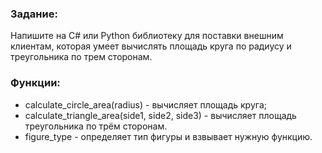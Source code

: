 ### Задание:

Напишите на C# или Python библиотеку для поставки внешним клиентам, 
которая умеет вычислять площадь круга по радиусу и треугольника по трем сторонам.

### Функции:
* calculate_circle_area(radius) - вычисляет площадь круга;
* calculate_triangle_area(side1, side2, side3) - вычисляет площадь треугольника по трём сторонам.
* figure_type - определяет тип фигуры и взвывает нужную функцию.